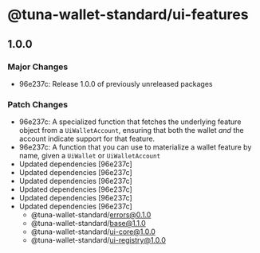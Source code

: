 # @tuna-wallet-standard/ui-features

## 1.0.0

### Major Changes

-   96e237c: Release 1.0.0 of previously unreleased packages

### Patch Changes

-   96e237c: A specialized function that fetches the underlying feature object from a `UiWalletAccount`, ensuring that both the wallet _and_ the account indicate support for that feature.
-   96e237c: A function that you can use to materialize a wallet feature by name, given a `UiWallet` or `UiWalletAccount`
-   Updated dependencies [96e237c]
-   Updated dependencies [96e237c]
-   Updated dependencies [96e237c]
-   Updated dependencies [96e237c]
-   Updated dependencies [96e237c]
-   Updated dependencies [96e237c]
    -   @tuna-wallet-standard/errors@0.1.0
    -   @tuna-wallet-standard/base@1.1.0
    -   @tuna-wallet-standard/ui-core@1.0.0
    -   @tuna-wallet-standard/ui-registry@1.0.0
